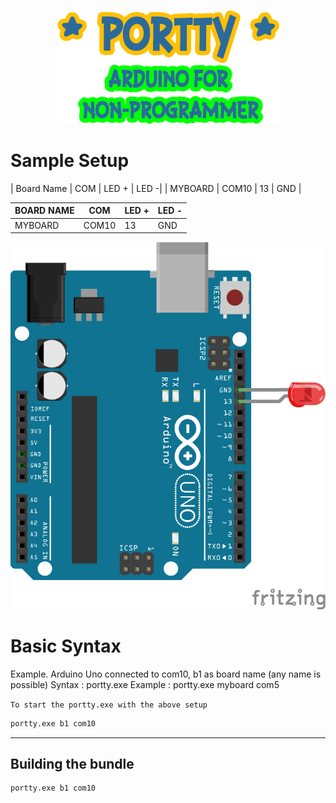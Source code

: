 <p align="center">
  <img src="https://github.com/krakenjriot/portty/blob/main/PORTTY.png">
</p>

Sample Setup
============

|   Board Name  |   COM   | LED +   |   LED -|
|       MYBOARD  | COM10   | 13    |   GND  |


| BOARD NAME  | COM | LED + | LED - |
| --------------- | --------------- | --------------- | --------------- |
| MYBOARD     | COM10 | 13 | GND |


<img src="https://github.com/krakenjriot/portty/blob/main/led-sample.png" width="750" />    



Basic Syntax 
============
Example. Arduino Uno connected to com10, b1 as board name (any name is possible)
Syntax     : portty.exe <board-name> <com-port>
Example    : portty.exe myboard com5
  
`To start the portty.exe with the above setup`

```sh
portty.exe b1 com10
```


--------------------

Building the bundle
--------------------

```sh
portty.exe b1 com10
```
 
 
 

 
 

 
